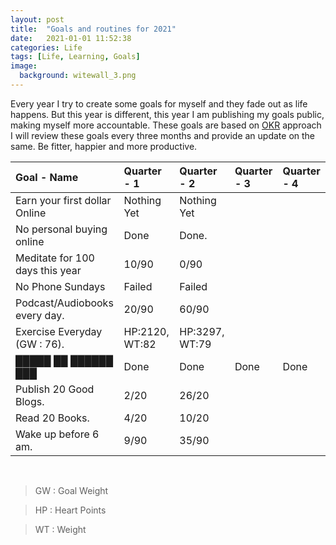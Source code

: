 ```yaml
---
layout: post
title:  "Goals and routines for 2021"
date:   2021-01-01 11:52:38
categories: Life
tags: [Life, Learning, Goals]
image:
  background: witewall_3.png
---
```


Every year I try to create some goals for myself and they fade out as life happens. But this year is different, this year I am publishing my goals public, making myself more accountable. These goals are based on [OKR](https://rework.withgoogle.com/guides/set-goals-with-okrs/steps/introduction/) approach I will review these goals every three months and provide an update on the same. Be fitter, happier and more productive.


| Goal - Name 	| Quarter - 1 	| Quarter - 2 	| Quarter - 3 	| Quarter - 4 	|
|:-------------	|:-------------	|:-------------	|:-------------	|:-------------	|
|Earn your first dollar Online|Nothing Yet|Nothing Yet|             	|            	|
|No personal buying online|Done|Done.|             	|             	|
|Meditate for 100 days this year|10/90 |0/90|             	|             	|
|No Phone Sundays|Failed|Failed|             	|             	|
|Podcast/Audiobooks every day.| 20/90 |60/90|             	|             	|
|Exercise Everyday (GW : 76).|HP:2120, WT:82 | HP:3297, WT:79 |     |
|█████ ██ ██████ ███|    Done 	|  Done 	|    Done 	|  Done	|
|Publish 20 Good Blogs.|   2/20 	|    26/20  	|             	|             	|
|Read 20 Books.|  4/20 	|       10/20|             	|             	|
|Wake up before 6 am.|9/90 |   35/90	|             	|             	|

<br>

>GW : Goal Weight

>HP : Heart Points

>WT : Weight